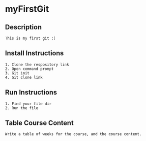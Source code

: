 # myFirstGit
## Description 
```
This is my first git :)
```
## 	Install Instructions
```
1. Clone the respository link
2. Open command prompt
3. Git init 
4. Git clone link
```
## 	Run Instructions
```
1. Find your file dir
2. Run the file
```
## Table Course Content
```
Write a table of weeks for the course, and the course content.
```
